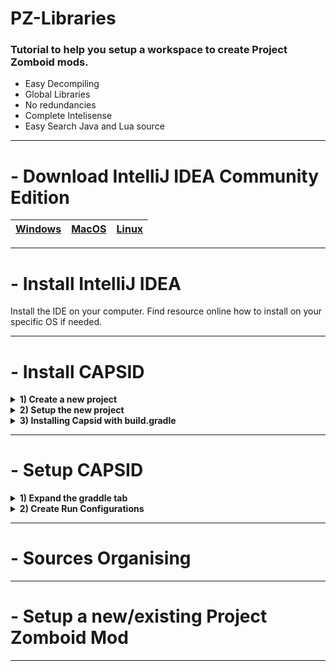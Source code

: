 # PZ-Libraries

### Tutorial to help you setup a workspace to create Project Zomboid mods.  
- Easy Decompiling  
- Global Libraries  
- No redundancies  
- Complete Intelisense
- Easy Search Java and Lua source

---

# - Download IntelliJ IDEA Community Edition
|[Windows](https://www.jetbrains.com/idea/download/#section=windows)|[MacOS](https://www.jetbrains.com/idea/download/#section=mac)|[Linux](https://www.jetbrains.com/idea/download/#section=linux)|
|---|---|---|

---

# - Install IntelliJ IDEA
Install the IDE on your computer. Find resource online how to install on your specific OS if needed.

---

# - Install CAPSID
<details>
    <summary><b>1) Create a new project</b></summary>
    Select <b>File > New > Project...</b><br>
    <img src="https://github.com/Konijima/PZ-Libraries/blob/Tutorial-v2/Images/SetupCapsid_createNewProject.png?raw=true" />
</details>

<details>
    <summary><b>2) Setup the new project</b></summary>
    We will install Capsid in this new project to get the jar libraries and decompiled source.<br>
    So first, select <b>Groovy</b> & <b>Gradle</b>.
    Then make sure to use Java 17, it should be default when installing IntelliJ.<br>
    <img src="https://github.com/Konijima/PZ-Libraries/blob/Tutorial-v2/Images/SetupCapsid_createNewProject_groovygradle.png?raw=true" />
</details>

<details>
    <summary><b>3) Installing Capsid with build.gradle</b></summary>
    Once the project is set, it should automatically open <b>build.gradle</b>.<br>
    Add this line to the plugins table <pre>id 'io.pzstorm.capsid' version '0.4.2'</pre><br>
    <img src="https://github.com/Konijima/PZ-Libraries/blob/Tutorial-v2/Images/SetupCapsid_createNewProject_addCapsid.png?raw=true" />
    Then click on the Load Gradle Icon or press <b>Ctrl + Shift + O</b> to apply the changes.
</details>

---

# - Setup CAPSID

<details>
    <summary><b>1) Expand the graddle tab</b></summary>
    Click on the graddle tab on the right side of the window.<br>
    <img src="https://github.com/Konijima/PZ-Libraries/blob/Tutorial-v2/Images/SetupCapsid_createNewProject_expandgradletab.png?raw=true" />
</details>

<details>
    <summary><b>2) Create Run Configurations</b></summary>
    Expand the <b>Tasks > build setup</b> in the tree view.<br>
    Double click <b>createRunConfigurations</b> task to execute it.<br>
    <img src="https://github.com/Konijima/PZ-Libraries/blob/Tutorial-v2/Images/SetupCapsid_createNewProject_createRunConfiguration.png?raw=true" />

</details>

---

# - Sources Organising


---

# - Setup a new/existing Project Zomboid Mod


---
